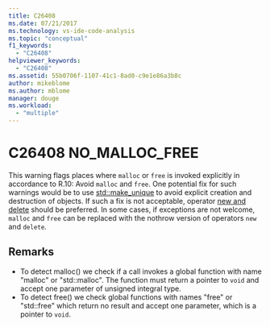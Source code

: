 ```yaml
---
title: C26408
ms.date: 07/21/2017
ms.technology: vs-ide-code-analysis
ms.topic: "conceptual"
f1_keywords:
  - "C26408"
helpviewer_keywords:
  - "C26408"
ms.assetid: 55b0706f-1107-41c1-8ad0-c9e1e86a3b8c
author: mikeblome
ms.author: mblome
manager: douge
ms.workload:
  - "multiple"
---
```

# C26408 NO_MALLOC_FREE
This warning flags places where `malloc` or `free` is invoked explicitly in accordance to R.10: Avoid `malloc` and `free`. One potential fix for such warnings would be to use [std::make_unique](/cpp/standard-library/memory-functions#make_unique) to avoid explicit creation and destruction of objects. If such a fix is not acceptable, operator [new and delete](/cpp/cpp/new-and-delete-operators) should be preferred. In some cases, if exceptions are not welcome, `malloc` and `free` can be replaced with the nothrow version of operators `new` and `delete`.

## Remarks
- To detect malloc() we check if a call invokes a global function with name "malloc" or "std::malloc". The function must return a pointer to `void` and accept one parameter of unsigned integral type.
- To detect free() we check global functions with names "free" or "std::free" which return no result and accept one parameter, which is a pointer to `void`.
